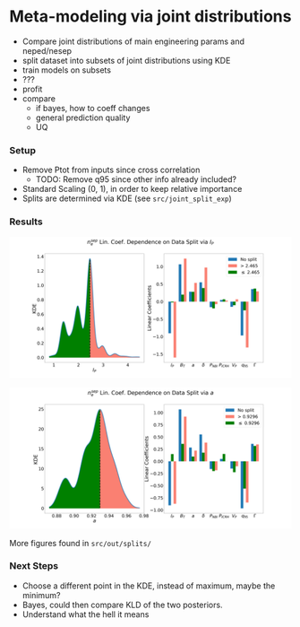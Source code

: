 # Meta-modeling via joint distributions

- Compare joint distributions of main engineering params and neped/nesep
- split dataset into subsets of joint distributions using KDE
- train models on subsets
- ???
- profit
- compare
	- if bayes, how to coeff changes
	- general prediction quality
	- UQ

### Setup
- Remove Ptot from inputs since cross correlation
	- TODO: Remove q95 since other info already included?
- Standard Scaling (0, 1), in order to keep relative importance
- Splits are determined via KDE (see `src/joint_split_exp`)

### Results


![Initial KDE vs Coefs. results for plasma current](https://github.com/fusionby2030/greedy-pillows/blob/master/src/out/splits/KDE_vs_COEF-%24I_P%24.png)


![Initial KDE vs Coefs. results for minor radius](https://github.com/fusionby2030/greedy-pillows/blob/master/src/out/splits/KDE_vs_COEF-%24a%24.png)

More figures found in `src/out/splits/`

### Next Steps

- Choose a different point in the KDE, instead of maximum, maybe the minimum?
- Bayes, could then compare KLD of the two posteriors.
- Understand what the hell it means
